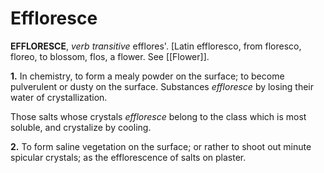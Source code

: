 # Effloresce

**EFFLORESCE**, _verb transitive_ efflores'. \[Latin effloresco, from floresco, floreo, to blossom, flos, a flower. See [[Flower]].

**1.** In chemistry, to form a mealy powder on the surface; to become pulverulent or dusty on the surface. Substances _effloresce_ by losing their water of crystallization.

Those salts whose crystals _effloresce_ belong to the class which is most soluble, and crystalize by cooling.

**2.** To form saline vegetation on the surface; or rather to shoot out minute spicular crystals; as the efflorescence of salts on plaster.